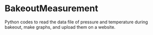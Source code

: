 # BakeoutMeasurement
Python codes to read the data file of pressure and temperature during bakeout, make graphs, and upload them on a website.
